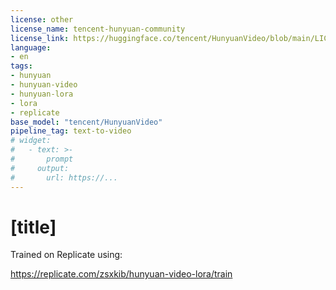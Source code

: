 ```yaml
---
license: other
license_name: tencent-hunyuan-community
license_link: https://huggingface.co/tencent/HunyuanVideo/blob/main/LICENSE
language:
- en
tags:
- hunyuan
- hunyuan-video
- hunyuan-lora
- lora
- replicate
base_model: "tencent/HunyuanVideo"
pipeline_tag: text-to-video
# widget:
#   - text: >-
#       prompt
#     output:
#       url: https://...
---
```


# [title]

<Gallery />

Trained on Replicate using:

https://replicate.com/zsxkib/hunyuan-video-lora/train
